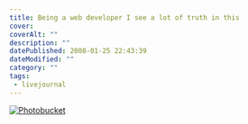 ```yaml
---
title: Being a web developer I see a lot of truth in this
cover: 
coverAlt: ""
description: ""
datePublished: 2008-01-25 22:43:39
dateModified: ""
category: ""
tags:
 - livejournal
---
```


[![Photobucket](http://img.photobucket.com/albums/v432/shadow_x/breakdown.png)](http://smg.photobucket.com/albums/v432/shadow_x/?action=view¤t=breakdown.png)
